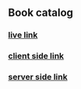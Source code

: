 ## Book catalog

### [live link](https://book-catalog-site.netlify.app/)

### [client side link](https://github.com/masudwebdeveloper/book-catalog)

### [server side link](https://github.com/masudwebdeveloper/book-catalog-backend)
